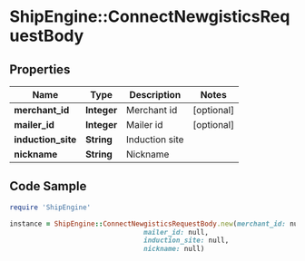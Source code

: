 # ShipEngine::ConnectNewgisticsRequestBody

## Properties

Name | Type | Description | Notes
------------ | ------------- | ------------- | -------------
**merchant_id** | **Integer** | Merchant id | [optional] 
**mailer_id** | **Integer** | Mailer id | [optional] 
**induction_site** | **String** | Induction site | 
**nickname** | **String** | Nickname | 

## Code Sample

```ruby
require 'ShipEngine'

instance = ShipEngine::ConnectNewgisticsRequestBody.new(merchant_id: null,
                                 mailer_id: null,
                                 induction_site: null,
                                 nickname: null)
```


